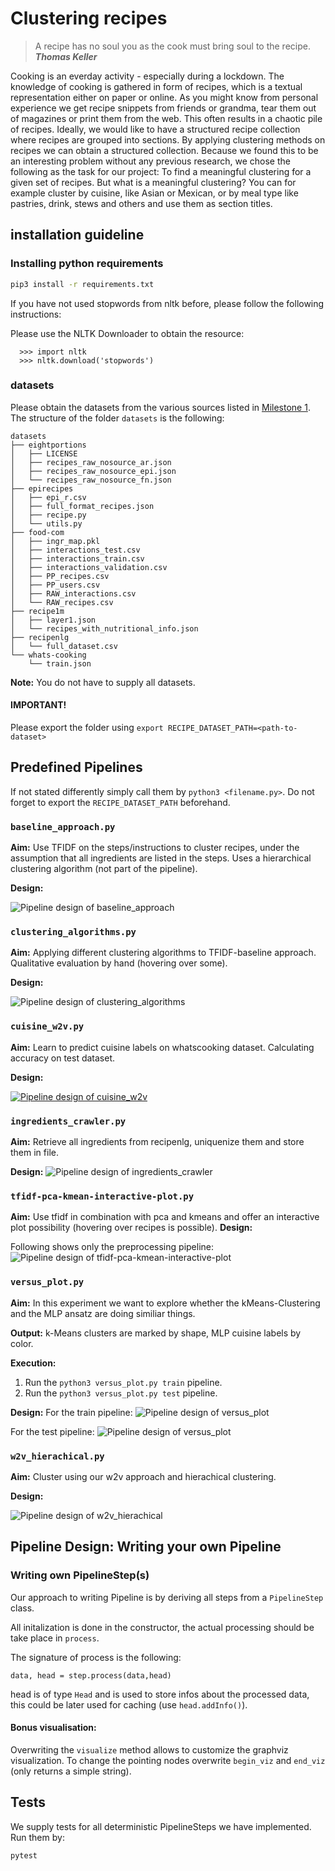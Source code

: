 # Clustering recipes

> A recipe has no soul you as the cook must bring soul to the recipe. ***Thomas Keller***

Cooking is an everday activity - especially during a lockdown. The knowledge of cooking is gathered in form of recipes, which is a textual representation either on paper or online. As you might know from personal experience we get recipe snippets from friends or grandma, tear them out of magazines or print them from the web. This often results in a chaotic pile of recipes. Ideally, we would like to have a structured recipe collection where recipes are grouped into sections. By applying clustering methods on recipes we can obtain a structured collection. Because we found this to be an interesting problem without any previous research, we chose the following as the task for our project: To find a meaningful clustering for a given set of recipes.
But what is a meaningful clustering? You can for example cluster by cuisine, like Asian or Mexican, or by meal type like pastries, drink, stews and others and use them as section titles.
## installation guideline


### Installing python requirements

```sh
pip3 install -r requirements.txt
```

If you have not used stopwords from nltk before, please follow the following instructions:

Please use the NLTK Downloader to obtain the resource:
```
  >>> import nltk
  >>> nltk.download('stopwords')
```
### datasets

Please obtain the datasets from the various sources listed in [Milestone 1](../milestone-1/README.md). The structure of the folder `datasets` is the following:

```
datasets
├── eightportions
│   ├── LICENSE
│   ├── recipes_raw_nosource_ar.json
│   ├── recipes_raw_nosource_epi.json
│   └── recipes_raw_nosource_fn.json
├── epirecipes
│   ├── epi_r.csv
│   ├── full_format_recipes.json
│   ├── recipe.py
│   └── utils.py
├── food-com
│   ├── ingr_map.pkl
│   ├── interactions_test.csv
│   ├── interactions_train.csv
│   ├── interactions_validation.csv
│   ├── PP_recipes.csv
│   ├── PP_users.csv
│   ├── RAW_interactions.csv
│   └── RAW_recipes.csv
├── recipe1m
│   ├── layer1.json
│   └── recipes_with_nutritional_info.json
├── recipenlg
│   └── full_dataset.csv
└── whats-cooking
    └── train.json
```

**Note:** You do not have to supply all datasets.

#### IMPORTANT!
Please export the folder using `export RECIPE_DATASET_PATH=<path-to-dataset>`

## Predefined Pipelines

If not stated differently simply call them by `python3 <filename.py>`. Do not forget to export the `RECIPE_DATASET_PATH` beforehand.

### `baseline_approach.py`

**Aim:** Use TFIDF on the steps/instructions to cluster recipes, under the assumption that all ingredients are listed in the steps. 
Uses a hierarchical clustering algorithm (not part of the pipeline).

**Design:**

![Pipeline design of baseline_approach](pipelines_graphics/baseline_approach.png)

### `clustering_algorithms.py`

**Aim:** Applying different clustering algorithms to TFIDF-baseline approach. Qualitative evaluation by hand (hovering over some).

**Design:**

![Pipeline design of clustering_algorithms](pipelines_graphics/clustering_algorithms.png)

### `cuisine_w2v.py`

**Aim:** Learn to predict cuisine labels on whatscooking dataset. Calculating accuracy on test dataset.

**Design:**

[![Pipeline design of cuisine_w2v](pipelines_graphics/cuisine_w2v.png)](https://www.youtube.com/watch?v=dQw4w9WgXcQ)

### `ingredients_crawler.py`

**Aim:** Retrieve all ingredients from recipenlg, uniquenize them and store them in file.

**Design:**
![Pipeline design of ingredients_crawler](pipelines_graphics/ingredients_crawler.png)

### `tfidf-pca-kmean-interactive-plot.py`

**Aim:** Use tfidf in combination with pca and kmeans and offer an interactive plot possibility (hovering over recipes is possible).
**Design:**

Following shows only the preprocessing pipeline:
![Pipeline design of tfidf-pca-kmean-interactive-plot](pipelines_graphics/tfidf-pca-kmean-interactive-plot.png)
### `versus_plot.py`

**Aim:**  In this experiment we want to explore whether the kMeans-Clustering and
the MLP ansatz are doing similiar things.

**Output:** k-Means clusters are marked by shape, MLP cuisine labels by color.

**Execution:**

1. Run the `python3 versus_plot.py train` pipeline.
2. Run the `python3 versus_plot.py test` pipeline.

**Design:**
For the train pipeline:
![Pipeline design of versus_plot](pipelines_graphics/versus_plot_train.png)

For the test pipeline:
![Pipeline design of versus_plot](pipelines_graphics/versus_plot_test.png)


### `w2v_hierachical.py`

**Aim:**  Cluster using our w2v approach and hierachical clustering.

**Design:**

![Pipeline design of w2v_hierachical](pipelines_graphics/w2v_hierarchical.png)

## Pipeline Design: Writing your own Pipeline

### Writing own PipelineStep(s)
Our approach to writing Pipeline is by deriving all steps from a `PipelineStep` class.

All initalization is done in the constructor, the actual processing should be take place in `process`.

The signature of process is the following:

```
data, head = step.process(data,head)
```

head is of type `Head` and is used to store infos about the processed data, this could be later used for caching
(use `head.addInfo()`).

#### Bonus visualisation:

Overwriting the `visualize` method allows to customize the graphviz visualization. To change the pointing 
nodes overwrite `begin_viz` and `end_viz` (only returns a simple string).

## Tests

We supply tests for all deterministic PipelineSteps we have implemented. Run them by:

```sh
pytest
```